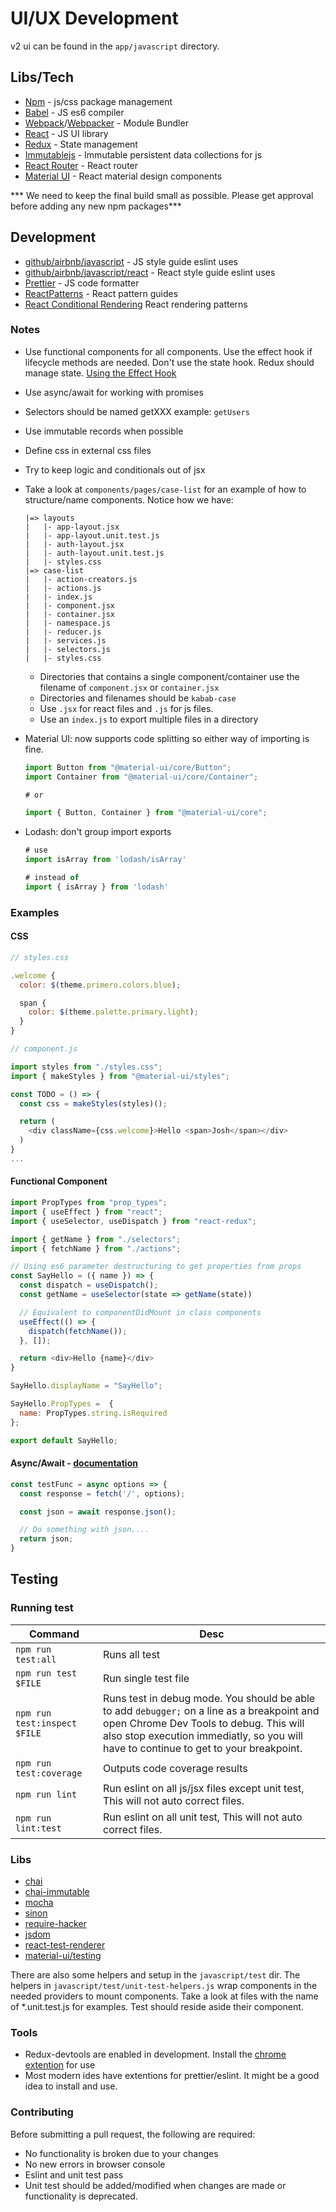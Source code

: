 <!-- Copyright (c) 2014 - 2023 UNICEF. All rights reserved. -->

# UI/UX Development

v2 ui can be found in the `app/javascript` directory.

## Libs/Tech
- [Npm](https://www.npmjs.com/) - js/css package management
- [Babel](https://babeljs.io/) - JS es6 compiler
- [Webpack](https://webpack.js.org/)/[Webpacker](https://github.com/rails/webpacker) - Module Bundler
- [React](https://reactjs.org/) - JS UI library
- [Redux](https://redux.js.org/) - State management
- [Immutablejs](https://github.com/immutable-js/immutable-js) - Immutable persistent data collections for js
- [React Router](https://github.com/ReactTraining/react-router) - React router
- [Material UI](https://next.material-ui.com/) -  React material design components

*** We need to keep the final build small as possible. Please get approval before adding any new npm packages***

## Development
- [github/airbnb/javascript](https://github.com/airbnb/javascript) - JS style guide eslint uses
- [github/airbnb/javascript/react](https://github.com/airbnb/javascript/tree/master/react) - React style guide eslint uses
- [Prettier](https://prettier.io/) - JS code formatter
- [ReactPatterns](https://reactpatterns.com/) - React pattern guides
- [React Conditional Rendering](https://www.robinwieruch.de/conditional-rendering-react/) React rendering patterns

### Notes
- Use functional components for all components. Use the effect hook if lifecycle methods are needed. Don't use the state hook. Redux should manage state. [Using the Effect Hook](https://reactjs.org/docs/hooks-effect.html)
- Use async/await for working with promises
- Selectors should be named getXXX example: `getUsers`
- Use immutable records when possible
- Define css in external css files
- Try to keep logic and conditionals out of jsx
- Take a look at `components/pages/case-list` for an example of how to structure/name components. Notice how we have:
  ```
  |=> layouts
  |   |- app-layout.jsx
  |   |- app-layout.unit.test.js
  |   |- auth-layout.jsx
  |   |- auth-layout.unit.test.js
  |   |- styles.css
  |=> case-list
  |   |- action-creators.js
  |   |- actions.js
  |   |- index.js
  |   |- component.jsx
  |   |- container.jsx
  |   |- namespace.js
  |   |- reducer.js
  |   |- services.js
  |   |- selectors.js
  |   |- styles.css
  ```
  - Directories that contains a single component/container use the filename of `component.jsx` or `container.jsx`
  - Directories and filenames should be `kabab-case`
  - Use `.jsx` for react files and `.js` for js files.
  - Use an `index.js` to export multiple files in a directory

- Material UI: now supports code splitting so either way of importing is fine.

  ```js
  import Button from "@material-ui/core/Button";
  import Container from "@material-ui/core/Container";

  # or

  import { Button, Container } from "@material-ui/core";
  ```
- Lodash: don't group import exports

  ```js
  # use
  import isArray from 'lodash/isArray'

  # instead of
  import { isArray } from 'lodash'
  ```

### Examples

#### CSS

```js
// styles.css

.welcome {
  color: $(theme.primero.colors.blue);

  span {
    color: $(theme.palette.primary.light);
  }
}
```

```js
// component.js

import styles from "./styles.css";
import { makeStyles } from "@material-ui/styles";

const TODO = () => {
  const css = makeStyles(styles)();

  return (
    <div className={css.welcome}>Hello <span>Josh</span></div>
  )
}
...
```

#### Functional Component
```js
import PropTypes from "prop_types";
import { useEffect } from "react";
import { useSelector, useDispatch } from "react-redux";

import { getName } from "./selectors";
import { fetchName } from "./actions";

// Using es6 parameter destructuring to get properties from props
const SayHello = ({ name }) => {
  const dispatch = useDispatch();
  const getName = useSelector(state => getName(state))

  // Equivalent to componentDidMount in class components
  useEffect(() => {
    dispatch(fetchName());
  }, []);

  return <div>Hello {name}</div>
}

SayHello.displayName = "SayHello";

SayHello.PropTypes =  {
  name: PropTypes.string.isRequired
};

export default SayHello;
```

#### Async/Await - [documentation](https://developer.mozilla.org/en-US/docs/Web/JavaScript/Reference/Statements/async_function)

```js
const testFunc = async options => {
  const response = fetch('/', options);

  const json = await response.json();

  // Do something with json....
  return json;
}
```

## Testing
### Running test
| Command | Desc |
| ------------------ | ----------- |
| `npm run test:all` | Runs all test |
| `npm run test $FILE` | Run single test file |
| `npm run test:inspect $FILE` | Runs test in debug mode. You should be able to add `debugger;` on a line as a breakpoint and open Chrome Dev Tools to debug. This will also stop execution immediatly, so you will have to continue to get to your breakpoint. |
| `npm run test:coverage` | Outputs code coverage results |
| `npm run lint` | Run eslint on all js/jsx files except unit test, This will not auto correct files. |
| `npm run lint:test` | Run eslint on all unit test, This will not auto correct files. |

### Libs
- [chai](https://www.chaijs.com/)
- [chai-immutable](https://github.com/astorije/chai-immutable)
- [mocha](https://mochajs.org/)
- [sinon](https://sinonjs.org/)
- [require-hacker](https://github.com/catamphetamine/require-hacker)
- [jsdom](https://github.com/jsdom/jsdom)
- [react-test-renderer](https://reactjs.org/docs/test-renderer.html)
- [material-ui/testing](https://material-ui.com/guides/testing/#testing)

There are also some helpers and setup in the `javascript/test` dir. The helpers in `javascript/test/unit-test-helpers.js` wrap components in the needed providers to mount components. Take a look at files with the name of *.unit.test.js for examples. Test should reside aside their component.

### Tools
- Redux-devtools are enabled in development. Install the [chrome extention](https://chrome.google.com/webstore/detail/redux-devtools/lmhkpmbekcpmknklioeibfkpmmfibljd?hl=en) for use
- Most modern ides have extentions for prettier/eslint. It might be a good idea to install and use.

### Contributing
Before submitting a pull request, the following are required:
- No functionality is broken due to your changes
- No new errors in browser console
- Eslint and unit test pass
- Unit test should be added/modified when changes are made or functionality is deprecated.
